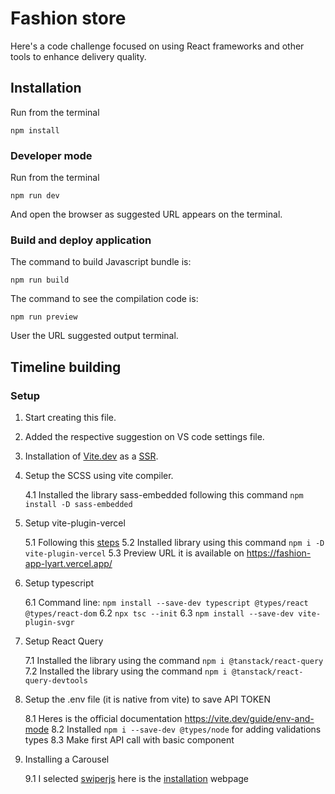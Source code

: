 # Fashion store

Here's a code challenge focused on using React frameworks and other tools to enhance delivery quality.

## Installation

Run from the terminal

```shell
npm install
```

### Developer mode

Run from the terminal

```shell
npm run dev
```

And open the browser as suggested URL appears on the terminal.

### Build and deploy application

The command to build Javascript bundle is:

```shell
npm run build
```

The command to see the compilation code is:

```shell
npm run preview
```

User the URL suggested output terminal.

## Timeline building

### Setup

1. Start creating this file.
2. Added the respective suggestion on VS code settings file.
3. Installation of [Vite.dev](https://vite.dev/guide/ssr#setting-up-the-dev-server) as a [SSR](https://github.com/bluwy/create-vite-extra/tree/master/template-ssr-react).
4. Setup the SCSS using vite compiler.

    4.1 Installed the library sass-embedded following this command `npm install -D sass-embedded`

5. Setup vite-plugin-vercel

    5.1 Following this [steps](https://vercel.com/docs/frameworks/vite#vite-plugin-vercel)
    5.2 Installed library using this command `npm i -D vite-plugin-vercel`
    5.3 Preview URL it is available on <https://fashion-app-lyart.vercel.app/>

6. Setup typescript

    6.1 Command line: `npm install --save-dev typescript @types/react @types/react-dom`
    6.2 `npx tsc --init`
    6.3 `npm install --save-dev vite-plugin-svgr`

7. Setup React Query

    7.1 Installed the library using the command `npm i @tanstack/react-query`
    7.2 Installed the library using the command `npm i @tanstack/react-query-devtools`

8. Setup the .env file (it is native from vite) to save API TOKEN

    8.1 Heres is the official documentation <https://vite.dev/guide/env-and-mode>
    8.2 Installed `npm i --save-dev @types/node` for adding validations types
    8.3 Make first API call with basic component

9. Installing a Carousel

    9.1 I selected [swiperjs](https://swiperjs.com/) here is the [installation](https://swiperjs.com/react#installation) webpage
